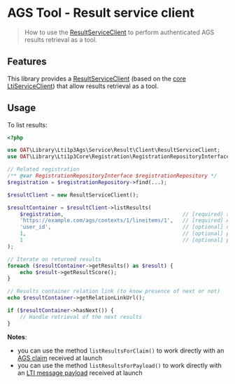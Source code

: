 # AGS Tool - Result service client

> How to use the [ResultServiceClient](https://github.com/oat-sa/lib-lti1p3-ags/blob/master/src/Service/Result/Client/ResultServiceClient.php) to perform authenticated AGS results retrieval as a tool.

## Features

This library provides a [ResultServiceClient](https://github.com/oat-sa/lib-lti1p3-ags/blob/master/src/Service/Result/Client/ResultServiceClient.php)  (based on the [core LtiServiceClient](https://github.com/oat-sa/lib-lti1p3-core/blob/master/doc/service/service-client.md)) that allow results retrieval as a tool.

## Usage

To list results:

```php
<?php

use OAT\Library\Lti1p3Ags\Service\Result\Client\ResultServiceClient;
use OAT\Library\Lti1p3Core\Registration\RegistrationRepositoryInterface;

// Related registration
/** @var RegistrationRepositoryInterface $registrationRepository */
$registration = $registrationRepository->find(...);

$resultClient = new ResultServiceClient();

$resultContainer = $resultClient->listResults(
    $registration,                                      // [required] as the tool, it will call the platform of this registration
    'https://example.com/ags/contexts/1/lineitems/1',   // [required] AGS line item url to list the results from
    'user_id',                                          // [optional] user identifier (default none)
    1,                                                  // [optional] pagination limit to return (default none)
    1                                                   // [optional] pagination offset (default none)
);

// Iterate on returned results
foreach ($resultContainer->getResults() as $result) {
    echo $result->getResultScore();
}

// Results container relation link (to know presence of next or not)
echo $resultContainer->getRelationLinkUrl();

if ($resultContainer->hasNext()) {
    // Handle retrieval of the next results
}
```

**Notes**:

- you can use the method `listResultsForClaim()` to work directly with an [AGS claim](https://github.com/oat-sa/lib-lti1p3-core/blob/master/src/Message/Payload/Claim/AgsClaim.php) received at launch
- you can use the method `listResultsForPayload()` to work directly with an [LTI message payload](https://github.com/oat-sa/lib-lti1p3-core/blob/master/src/Message/Payload/LtiMessagePayloadInterface.php) received at launch
